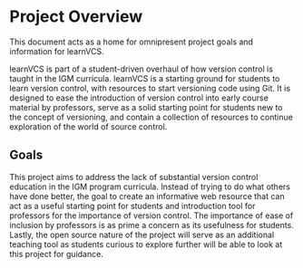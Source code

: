 Project Overview
========
This document acts as a home for omnipresent project goals and information for learnVCS.

learnVCS is part of a student-driven overhaul of how version control is taught in the IGM curricula. learnVCS is a starting ground for students to learn version control, with resources to start versioning code using Git. It is designed to ease the introduction of version control into early course material by professors, serve as a solid starting point for students new to the concept of versioning, and contain a collection of resources to continue exploration of the world of source control. 

Goals
-----
This project aims to address the lack of substantial version control education in the IGM program curricula. Instead of trying to do what others have done better, the goal to create an informative web resource that can act as a useful starting point for students and introduction tool for professors for the importance of version control. The importance of ease of inclusion by professors is as prime a concern as its usefulness for students. Lastly, the open source nature of the project will serve as an additional teaching tool as students curious to explore further will be able to look at this project for guidance.  
